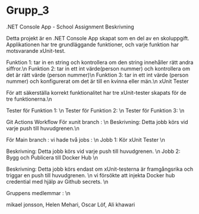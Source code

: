 # Grupp_3

.NET Console App - School Assignment Beskrivning

Detta projekt är en .NET Console App skapat som en del av en skoluppgift. Applikationen har tre grundläggande funktioner, och varje funktion har motsvarande xUnit-test.

  Funktion 1: tar in en string och kontrollera om den string innehåller rätt andra siffror.\n
  Funktion 2: tar in ett int värde(person nummer) och kontrollera om det är rätt värde (person nummer)\n
  Funktion 3: tar in ett int värde (person nummer) och konfigurerat om det är till en kvinna eller män.\n
xUnit Tester

För att säkerställa korrekt funktionalitet har tre xUnit-tester skapats för de tre funktionerna.\n

  Tester för Funktion 1: \n
  Tester för Funktion 2: \n
  Tester för Funktion 3: \n

Git Actions Workflow För xunit branch : \n
Beskrivning: Detta jobb körs vid varje push till huvudgrenen.\n

För Main branch : vi hade två jobs : \n
  Jobb 1: Kör xUnit Tester \n

Beskrivning: Detta jobb körs vid varje push till huvudgrenen. \n
  Jobb 2: Bygg och Publicera till Docker Hub \n

Beskrivning: Detta jobb körs endast om xUnit-testerna är framgångsrika och triggar en push till huvudgrenen. \n
  vi försökte att injekta Docker hub credential med hjälp av Github secrets. \n

Gruppens medlemmar : \n

mikael jonsson,
Helen Mehari,
Oscar Löf,
Ali khawari

